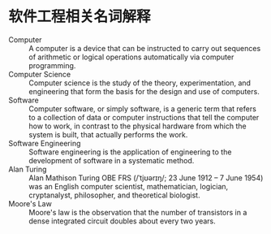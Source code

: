 # 软件工程相关名词解释
<dl>
<dt>Computer
    <dd>A computer is a device that can be instructed to carry out sequences of arithmetic or logical operations automatically via computer programming.
<dt>Computer Science
    <dd>Computer science is the study of the theory, experimentation, and engineering that form the basis for the design and use of computers.
<dt>Software
    <dd>Computer software, or simply software, is a generic term that refers to a collection of data or computer instructions that tell the computer how to work, in contrast to the physical hardware from which the system is built, that actually performs the work.
<dt>Software Engineering
    <dd>Software engineering is the application of engineering to the development of software in a systematic method.
<dt>Alan Turing
    <dd>Alan Mathison Turing OBE FRS (/ˈtjʊərɪŋ/; 23 June 1912 – 7 June 1954) was an English computer scientist, mathematician, logician, cryptanalyst, philosopher, and theoretical biologist.
<dt>Moore's Law
    <dd>Moore's law is the observation that the number of transistors in a dense integrated circuit doubles about every two years.